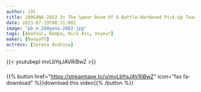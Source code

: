 ```yaml
---
author: j91
title: 200GANA-2863 In The Spear Room Of A Battle-Hardened Pick-Up Teacher, Bringing In Sex Secretly 300 Matching With An App With A 20-Year-Old Student Who Is Embarrassed But Too Honest! Screaming And Climaxing As If I Was Half-Baked Just Because I Said It Myself! I’m Sure You Can Hear It In The Neighborhood, But It’s Already Good, And I Don’t Care About It! I’m So Excited, So I’m Having Fun Too… W (Serena Asahina)
date: 2023-07-19T00:31:00Z
image: "pb_e_200gana-2863.jpg"
tags: [Amateur, Nampa, Nice Ass, Voyeur]
maker: [NanpaTV]
actress: [Serena Asahina]
---
```



{{< youtubepl mvLbYqJAVRiBwZ >}}
###

{{% button href="https://streamtape.to/v/mvLbYqJAVRiBwZ" icon="fas fa-download" %}}download this video{{% /button %}}

